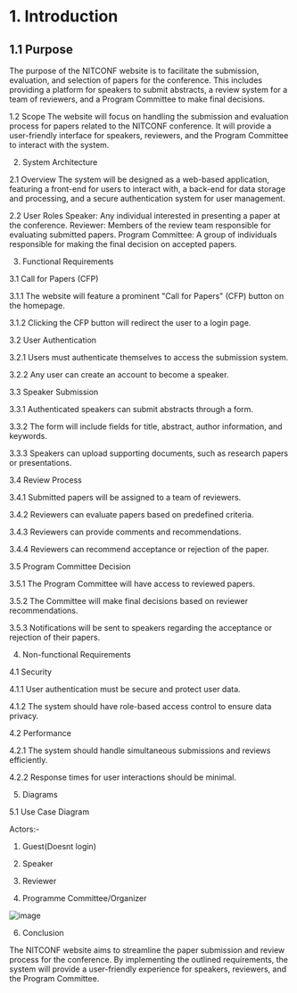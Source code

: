 # 1. Introduction

## 1.1 Purpose
The purpose of the NITCONF website is to facilitate the submission, evaluation, and selection of papers for the conference. This includes providing a platform for speakers to submit abstracts, a review system for a team of reviewers, and a Program Committee to make final decisions.

1.2 Scope
The website will focus on handling the submission and evaluation process for papers related to the NITCONF conference. It will provide a user-friendly interface for speakers, reviewers, and the Program Committee to interact with the system.

2. System Architecture
   
2.1 Overview
The system will be designed as a web-based application, featuring a front-end for users to interact with, a back-end for data storage and processing, and a secure authentication system for user management.

2.2 User Roles
Speaker: Any individual interested in presenting a paper at the conference.
Reviewer: Members of the review team responsible for evaluating submitted papers.
Program Committee: A group of individuals responsible for making the final decision on accepted papers.

3. Functional Requirements
   
3.1 Call for Papers (CFP)

3.1.1 The website will feature a prominent "Call for Papers" (CFP) button on the homepage.

3.1.2 Clicking the CFP button will redirect the user to a login page.

3.2 User Authentication

3.2.1 Users must authenticate themselves to access the submission system.

3.2.2 Any user can create an account to become a speaker.

3.3 Speaker Submission

3.3.1 Authenticated speakers can submit abstracts through a form.

3.3.2 The form will include fields for title, abstract, author information, and keywords.

3.3.3 Speakers can upload supporting documents, such as research papers or presentations.

3.4 Review Process

3.4.1 Submitted papers will be assigned to a team of reviewers.

3.4.2 Reviewers can evaluate papers based on predefined criteria.

3.4.3 Reviewers can provide comments and recommendations.

3.4.4 Reviewers can recommend acceptance or rejection of the paper.

3.5 Program Committee Decision

3.5.1 The Program Committee will have access to reviewed papers.

3.5.2 The Committee will make final decisions based on reviewer recommendations.

3.5.3 Notifications will be sent to speakers regarding the acceptance or rejection of their papers.

4. Non-functional Requirements
   
4.1 Security

4.1.1 User authentication must be secure and protect user data.

4.1.2 The system should have role-based access control to ensure data privacy.

4.2 Performance

4.2.1 The system should handle simultaneous submissions and reviews efficiently.

4.2.2 Response times for user interactions should be minimal.




5. Diagrams

5.1 Use Case Diagram

Actors:- 
1. Guest(Doesnt login)
         
2. Speaker
         
3. Reviewer
         
4. Programme Committee/Organizer

   
![image](https://github.com/SauravB210489CS/selab23_basics/assets/155982778/1c2726fc-f33d-4bf8-b674-7852f1463f54)



6. Conclusion
   
The NITCONF website aims to streamline the paper submission and review process for the conference. By implementing the outlined requirements, the system will provide a user-friendly experience for speakers, reviewers, and the Program Committee.
